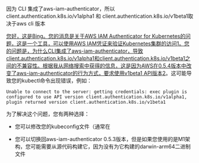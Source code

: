因为 CLI 集成了aws-iam-authenticator，所以 client.authentication.k8s.io/v1alpha1 和 client.authentication.k8s.io/v1beta1取决于aws cli 版本

[您好，这是Bing。您的消息是关于AWS IAM Authenticator for Kubernetes的问题，这是一个工具，可以使用AWS IAM凭证来验证Kubernetes集群的访问](https://stackoverflow.com/questions/71318743/kubectl-versions-error-exec-plugin-is-configured-to-use-api-version-client-auth)[1](https://stackoverflow.com/questions/71318743/kubectl-versions-error-exec-plugin-is-configured-to-use-api-version-client-auth)[。您的问题是，为什么CLI集成了aws-iam-authenticator，导致client.authentication.k8s.io/v1alpha1和client.authentication.k8s.io/v1beta1之间的不兼容性。根据我从网络搜索中获得的信息，这是因为AWS在0.5.4版本中改变了aws-iam-authenticator的行为方式，要求使用v1beta1 API版本](https://github.com/kubernetes-sigs/aws-iam-authenticator)[2](https://github.com/kubernetes-sigs/aws-iam-authenticator)。这可能导致您的kubectl命令出现错误，例如：

```
Unable to connect to the server: getting credentials: exec plugin is configured to use API version client.authentication.k8s.io/v1alpha1, plugin returned version client.authentication.k8s.io/v1beta1

```

为了解决这个问题，您有两种选择：

- 您可以修改您的kubeconfig文件（通常在

- 您可以切换回aws-iam-authenticator 0.5.3版本，但是如果您使用的是M1架构，您可能需要从源代码构建它，因为没有为它构建的darwin-arm64二进制文件